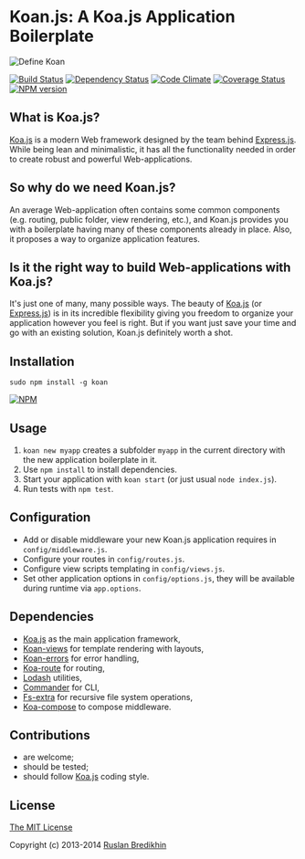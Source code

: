 # Koan.js: A Koa.js Application Boilerplate

![Define Koan](https://raw.github.com/koanjs/koan/master/lib/boilerplates/application/public/images/define_koan.png)

[![Build Status](https://travis-ci.org/koanjs/koan.png?branch=master)](https://travis-ci.org/koanjs/koan)
[![Dependency Status](https://gemnasium.com/bredikhin/koan.png)](https://gemnasium.com/koanjs/koan)
[![Code Climate](https://codeclimate.com/github/bredikhin/koan.png)](https://codeclimate.com/github/koanjs/koan)
[![Coverage Status](https://coveralls.io/repos/bredikhin/koan/badge.png)](https://coveralls.io/r/bredikhin/koan)
[![NPM version](https://badge.fury.io/js/koan.png)](http://badge.fury.io/js/koan)

## What is Koa.js?

[Koa.js](https://github.com/koajs/koa) is a modern Web framework designed by the team
behind [Express.js](https://github.com/visionmedia/express). While being lean and
minimalistic, it has all the functionality needed in order to create robust and
powerful Web-applications.

## So why do we need Koan.js?

An average Web-application often contains some common components (e.g. routing, public
folder, view rendering, etc.), and Koan.js provides you with a boilerplate having
many of these components already in place. Also, it proposes a way to organize
application features.

## Is it the right way to build Web-applications with Koa.js?

It's just one of many, many possible ways. The beauty of
[Koa.js](https://github.com/koajs/koa) (or
[Express.js](https://github.com/visionmedia/express)) is in its incredible flexibility
giving you freedom to organize your application however you feel is right. But if you
want just save your time and go with an existing solution, Koan.js definitely worth a
shot.

## Installation

`sudo npm install -g koan`

[![NPM](https://nodei.co/npm/koan.png)](https://nodei.co/npm/koan/)

## Usage

1. `koan new myapp` creates a subfolder `myapp` in the current directory with the new application boilerplate in it.
2. Use `npm install` to install dependencies.
3. Start your application with `koan start` (or just usual `node index.js`).
4. Run tests with `npm test`.

## Configuration

* Add or disable middleware your new Koan.js application requires in `config/middleware.js`.
* Configure your routes in `config/routes.js`.
* Configure view scripts templating in `config/views.js`.
* Set other application options in `config/options.js`, they will be available during
runtime via `app.options`.

## Dependencies

* [Koa.js](https://github.com/koajs/koa) as the main application framework,
* [Koan-views](https://github.com/bredikhin/koan-views) for template rendering with layouts,
* [Koan-errors](https://github.com/bredikhin/koan-errors) for error handling,
* [Koa-route](https://github.com/koajs/route) for routing,
* [Lodash](https://github.com/lodash/lodash) utilities,
* [Commander](https://github.com/visionmedia/commander.js) for CLI,
* [Fs-extra](https://github.com/jprichardson/node-fs-extra) for recursive file system operations,
* [Koa-compose](https://github.com/koajs/compose) to compose middleware.

## Contributions

* are welcome;
* should be tested;
* should follow [Koa.js](https://github.com/koajs/koa) coding style.

## License

[The MIT License](http://opensource.org/licenses/MIT)

Copyright (c) 2013-2014 [Ruslan Bredikhin](http://ruslanbredikhin.com/)
